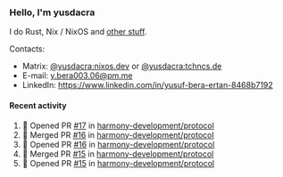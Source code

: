 ### Hello, I'm yusdacra

I do Rust, Nix / NixOS and [other stuff](https://yusdacra.gitlab.io/about).

Contacts:
- Matrix: [@yusdacra:nixos.dev](https://matrix.to/#/@yusdacra:nixos.dev) or [@yusdacra:tchncs.de](https://matrix.to/#/@yusdacra:tchncs.de)
- E-mail: y.bera003.06@pm.me
- LinkedIn: https://www.linkedin.com/in/yusuf-bera-ertan-8468b7192

#### Recent activity

<!--START_SECTION:activity-->
1. 💪 Opened PR [#17](https://github.com/harmony-development/protocol/pull/17) in [harmony-development/protocol](https://github.com/harmony-development/protocol)
2. 🎉 Merged PR [#16](https://github.com/harmony-development/protocol/pull/16) in [harmony-development/protocol](https://github.com/harmony-development/protocol)
3. 💪 Opened PR [#16](https://github.com/harmony-development/protocol/pull/16) in [harmony-development/protocol](https://github.com/harmony-development/protocol)
4. 🎉 Merged PR [#15](https://github.com/harmony-development/protocol/pull/15) in [harmony-development/protocol](https://github.com/harmony-development/protocol)
5. 💪 Opened PR [#15](https://github.com/harmony-development/protocol/pull/15) in [harmony-development/protocol](https://github.com/harmony-development/protocol)
<!--END_SECTION:activity-->
